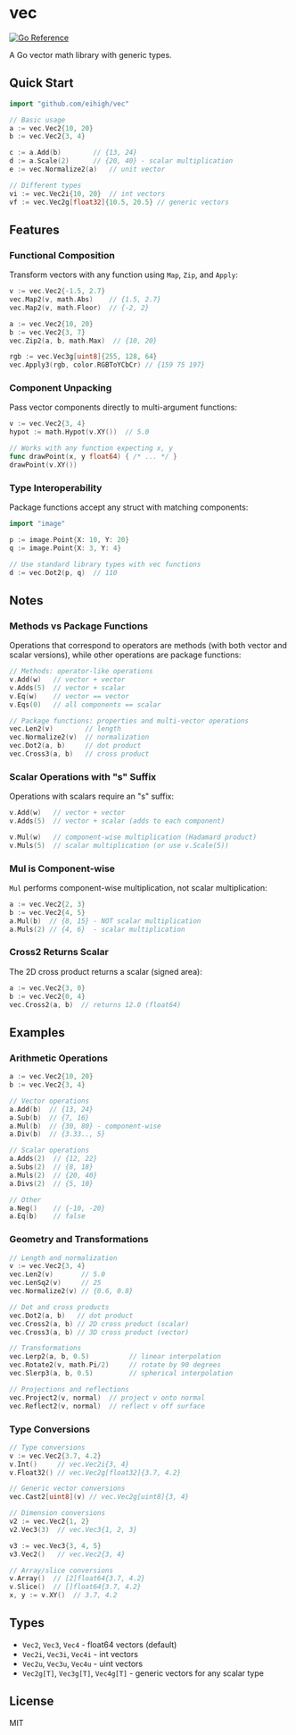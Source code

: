 # vec

[![Go Reference](https://pkg.go.dev/badge/github.com/eihigh/vec.svg)](https://pkg.go.dev/github.com/eihigh/vec)

A Go vector math library with generic types.

## Quick Start

```go
import "github.com/eihigh/vec"

// Basic usage
a := vec.Vec2{10, 20}
b := vec.Vec2{3, 4}

c := a.Add(b)        // {13, 24}
d := a.Scale(2)      // {20, 40} - scalar multiplication
e := vec.Normalize2(a)   // unit vector

// Different types
vi := vec.Vec2i{10, 20}  // int vectors
vf := vec.Vec2g[float32]{10.5, 20.5} // generic vectors
```

## Features

### Functional Composition

Transform vectors with any function using `Map`, `Zip`, and `Apply`:

```go
v := vec.Vec2{-1.5, 2.7}
vec.Map2(v, math.Abs)    // {1.5, 2.7}
vec.Map2(v, math.Floor)  // {-2, 2}

a := vec.Vec2{10, 20}
b := vec.Vec2{3, 7}
vec.Zip2(a, b, math.Max)  // {10, 20}

rgb := vec.Vec3g[uint8]{255, 128, 64}
vec.Apply3(rgb, color.RGBToYCbCr) // {159 75 197}
```

### Component Unpacking

Pass vector components directly to multi-argument functions:

```go
v := vec.Vec2{3, 4}
hypot := math.Hypot(v.XY())  // 5.0

// Works with any function expecting x, y
func drawPoint(x, y float64) { /* ... */ }
drawPoint(v.XY())
```

### Type Interoperability

Package functions accept any struct with matching components:

```go
import "image"

p := image.Point{X: 10, Y: 20}
q := image.Point{X: 3, Y: 4}

// Use standard library types with vec functions
d := vec.Dot2(p, q)  // 110
```

## Notes

### Methods vs Package Functions

Operations that correspond to operators are methods (with both vector and scalar versions), while other operations are package functions:

```go
// Methods: operator-like operations
v.Add(w)   // vector + vector
v.Adds(5)  // vector + scalar
v.Eq(w)    // vector == vector
v.Eqs(0)   // all components == scalar

// Package functions: properties and multi-vector operations
vec.Len2(v)        // length
vec.Normalize2(v)  // normalization
vec.Dot2(a, b)     // dot product
vec.Cross3(a, b)   // cross product
```

### Scalar Operations with "s" Suffix

Operations with scalars require an "s" suffix:

```go
v.Add(w)   // vector + vector
v.Adds(5)  // vector + scalar (adds to each component)

v.Mul(w)   // component-wise multiplication (Hadamard product)
v.Muls(5)  // scalar multiplication (or use v.Scale(5))
```

### Mul is Component-wise

`Mul` performs component-wise multiplication, not scalar multiplication:

```go
a := vec.Vec2{2, 3}
b := vec.Vec2{4, 5}
a.Mul(b)  // {8, 15} - NOT scalar multiplication
a.Muls(2) // {4, 6}  - scalar multiplication
```

### Cross2 Returns Scalar

The 2D cross product returns a scalar (signed area):

```go
a := vec.Vec2{3, 0}
b := vec.Vec2{0, 4}
vec.Cross2(a, b)  // returns 12.0 (float64)
```

## Examples

### Arithmetic Operations

```go
a := vec.Vec2{10, 20}
b := vec.Vec2{3, 4}

// Vector operations
a.Add(b)  // {13, 24}
a.Sub(b)  // {7, 16}
a.Mul(b)  // {30, 80} - component-wise
a.Div(b)  // {3.33.., 5}

// Scalar operations
a.Adds(2)  // {12, 22}
a.Subs(2)  // {8, 18}
a.Muls(2)  // {20, 40}
a.Divs(2)  // {5, 10}

// Other
a.Neg()    // {-10, -20}
a.Eq(b)    // false
```

### Geometry and Transformations

```go
// Length and normalization
v := vec.Vec2{3, 4}
vec.Len2(v)       // 5.0
vec.LenSq2(v)     // 25
vec.Normalize2(v) // {0.6, 0.8}

// Dot and cross products
vec.Dot2(a, b)   // dot product
vec.Cross2(a, b) // 2D cross product (scalar)
vec.Cross3(a, b) // 3D cross product (vector)

// Transformations
vec.Lerp2(a, b, 0.5)          // linear interpolation
vec.Rotate2(v, math.Pi/2)     // rotate by 90 degrees
vec.Slerp3(a, b, 0.5)         // spherical interpolation

// Projections and reflections
vec.Project2(v, normal)  // project v onto normal
vec.Reflect2(v, normal)  // reflect v off surface
```

### Type Conversions

```go
// Type conversions
v := vec.Vec2{3.7, 4.2}
v.Int()     // vec.Vec2i{3, 4}
v.Float32() // vec.Vec2g[float32]{3.7, 4.2}

// Generic vector conversions
vec.Cast2[uint8](v) // vec.Vec2g[uint8]{3, 4}

// Dimension conversions
v2 := vec.Vec2{1, 2}
v2.Vec3(3)  // vec.Vec3{1, 2, 3}

v3 := vec.Vec3{3, 4, 5}
v3.Vec2()   // vec.Vec2{3, 4}

// Array/slice conversions
v.Array()  // [2]float64{3.7, 4.2}
v.Slice()  // []float64{3.7, 4.2}
x, y := v.XY()  // 3.7, 4.2
```

## Types

- `Vec2`, `Vec3`, `Vec4` - float64 vectors (default)
- `Vec2i`, `Vec3i`, `Vec4i` - int vectors
- `Vec2u`, `Vec3u`, `Vec4u` - uint vectors
- `Vec2g[T]`, `Vec3g[T]`, `Vec4g[T]` - generic vectors for any scalar type

## License

MIT
